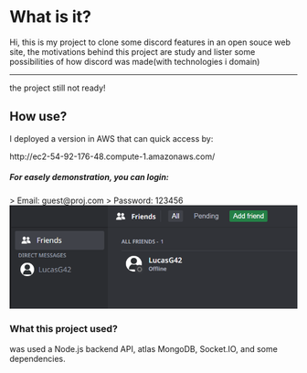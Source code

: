 <h1>What is it?</h1>
<p>Hi, this is my project to clone some discord features in an open souce web site, the motivations behind this project are study and lister some possibilities of how discord was made(with technologies i domain)</p>
<p></p>
<hr>
<span>the project still not ready!<span>
<h2>How use?</h2>
<p>I deployed a version in AWS that can quick access by:</p>
<p>http://ec2-54-92-176-48.compute-1.amazonaws.com/</p>
<h5>For easely demonstration, you can login:</h5>
  > Email: guest@proj.com
  > Password: 123456
<img src="https://github.com/sheiely/clone-discord-project/blob/main/Captura%20de%20tela%202024-01-17%20221914.png">

<h3>What this project used?</h3>
<p>was used a Node.js backend API, atlas MongoDB, Socket.IO, and some dependencies.</p>
